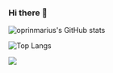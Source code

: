 ### Hi there 👋
![oprinmarius's GitHub stats](https://github-readme-stats.vercel.app/api?username=oprinmarius&show_icons=true&theme=gotham)

![Top Langs](https://github-readme-stats.vercel.app/api/top-langs/?username=oprinmarius&theme=gruvbox&count_private=true&layout=compact)

![](https://visitor-badge.laobi.icu/badge?page_id=oprinmarius)

<!--
**oprinmarius/oprinmarius** is a ✨ _special_ ✨ repository because its `README.md` (this file) appears on your GitHub profile.

Here are some ideas to get you started:

- 🔭 I’m currently working on ...
- 🌱 I’m currently learning ...
- 👯 I’m looking to collaborate on ...
- 🤔 I’m looking for help with ...
- 💬 Ask me about ...
- 📫 How to reach me: ...
- 😄 Pronouns: ...
- ⚡ Fun fact: ...
-->
